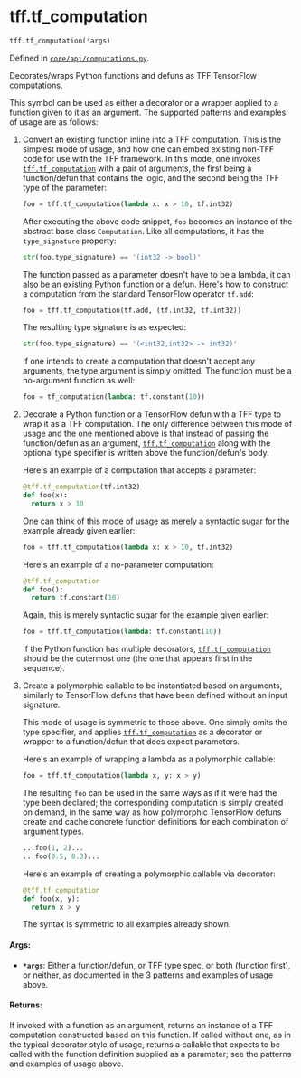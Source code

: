 <div itemscope itemtype="http://developers.google.com/ReferenceObject">
<meta itemprop="name" content="tff.tf_computation" />
<meta itemprop="path" content="Stable" />
</div>

# tff.tf_computation

``` python
tff.tf_computation(*args)
```



Defined in [`core/api/computations.py`](http://github.com/tensorflow/federated/tree/master/tensorflow_federated/python/core/api/computations.py).

<!-- Placeholder for "Used in" -->

Decorates/wraps Python functions and defuns as TFF TensorFlow computations.

This symbol can be used as either a decorator or a wrapper applied to a
function given to it as an argument. The supported patterns and examples of
usage are as follows:

1. Convert an existing function inline into a TFF computation. This is the
   simplest mode of usage, and how one can embed existing non-TFF code for
   use with the TFF framework. In this mode, one invokes
   <a href="../tff/tf_computation.md"><code>tff.tf_computation</code></a> with a pair of arguments, the first being a
   function/defun that contains the logic, and the second being the TFF type
   of the parameter:

   ```python
   foo = tff.tf_computation(lambda x: x > 10, tf.int32)
   ```

   After executing the above code snippet, `foo` becomes an instance of the
   abstract base class `Computation`. Like all computations, it has the
   `type_signature` property:

   ```python
   str(foo.type_signature) == '(int32 -> bool)'
   ```

   The function passed as a parameter doesn't have to be a lambda, it can
   also be an existing Python function or a defun. Here's how to construct
   a computation from the standard TensorFlow operator `tf.add`:

   ```python
   foo = tff.tf_computation(tf.add, (tf.int32, tf.int32))
   ```

   The resulting type signature is as expected:

   ```python
   str(foo.type_signature) == '(<int32,int32> -> int32)'
   ```

   If one intends to create a computation that doesn't accept any arguments,
   the type argument is simply omitted. The function must be a no-argument
   function as well:

   ```python
   foo = tf_computation(lambda: tf.constant(10))
   ```

2. Decorate a Python function or a TensorFlow defun with a TFF type to wrap
   it as a TFF computation. The only difference between this mode of usage
   and the one mentioned above is that instead of passing the function/defun
   as an argument, <a href="../tff/tf_computation.md"><code>tff.tf_computation</code></a> along with the optional type specifier
   is written above the function/defun's body.

   Here's an example of a computation that accepts a parameter:

   ```python
   @tff.tf_computation(tf.int32)
   def foo(x):
     return x > 10
   ```

   One can think of this mode of usage as merely a syntactic sugar for the
   example already given earlier:

   ```python
   foo = tff.tf_computation(lambda x: x > 10, tf.int32)
   ```

   Here's an example of a no-parameter computation:

   ```python
   @tff.tf_computation
   def foo():
     return tf.constant(10)
   ```

   Again, this is merely syntactic sugar for the example given earlier:

   ```python
   foo = tff.tf_computation(lambda: tf.constant(10))
   ```

   If the Python function has multiple decorators, <a href="../tff/tf_computation.md"><code>tff.tf_computation</code></a> should
   be the outermost one (the one that appears first in the sequence).

3. Create a polymorphic callable to be instantiated based on arguments,
   similarly to TensorFlow defuns that have been defined without an input
   signature.

   This mode of usage is symmetric to those above. One simply omits the type
   specifier, and applies <a href="../tff/tf_computation.md"><code>tff.tf_computation</code></a> as a decorator or wrapper to a
   function/defun that does expect parameters.

   Here's an example of wrapping a lambda as a polymorphic callable:

   ```python
   foo = tff.tf_computation(lambda x, y: x > y)
   ```

   The resulting `foo` can be used in the same ways as if it were had the
   type been declared; the corresponding computation is simply created on
   demand, in the same way as how polymorphic TensorFlow defuns create and
   cache concrete function definitions for each combination of argument
   types.

   ```python
   ...foo(1, 2)...
   ...foo(0.5, 0.3)...
   ```

   Here's an example of creating a polymorphic callable via decorator:

   ```python
   @tff.tf_computation
   def foo(x, y):
     return x > y
   ```

   The syntax is symmetric to all examples already shown.

#### Args:

* <b>`*args`</b>: Either a function/defun, or TFF type spec, or both (function first),
    or neither, as documented in the 3 patterns and examples of usage above.


#### Returns:

If invoked with a function as an argument, returns an instance of a TFF
computation constructed based on this function. If called without one, as
in the typical decorator style of usage, returns a callable that expects
to be called with the function definition supplied as a parameter; see the
patterns and examples of usage above.